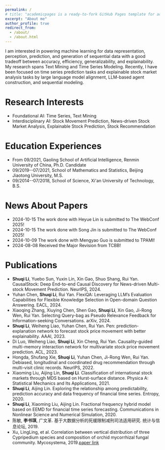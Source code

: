 ```yaml
---
permalink: /
# title: "academicpages is a ready-to-fork GitHub Pages template for academic personal websites"
excerpt: "About me"
author_profile: true
redirect_from: 
  - /about/
  - /about.html
---
```



I am interested in powering machine learning for data representation, perception, prediction, and generation of sequential data with a good tradeoff between accuracy, efficiency, generalizability, and explainability. My research spans Text Mining and Time Series Modeling. Recently, I have been focused on time series prediction tasks and explainable stock market analysis tasks by large language model alignment, LLM-based agent construction, and sequential modeling.

Research Interests
=====
* Foundational AI: Time Series, Text Mining
* Interdisciplinary AI: Stock Movement Prediction, News-driven Stock Market Analysis, Explainable Stock Prediction, Stock Recommendation

Education Experiences
======
* From 09/2021, Gaoling School of Artificial Intelligence, Renmin University of China, Ph.D. Candidate
* 09/2019--07/2021, School of Mathematics and Statistics, Beijing Jiaotong University, M.S.
* 09/2014--07/2018, School of Science, Xi'an University of Technology, B.S.

News About Papers
======
* 2024-10-15 The work done with Heyue Lin is submitted to The WebConf 2025!  
* 2024-10-15 The work done with Song Jin is submitted to The WebConf 2025!  
* 2024-10-09 The work done with Mengyao Guo is submitted to TPAMI!  
* 2024-08-08 Received the  Major Revision from TCBB!

Publications
======

* **Shuqi Li**, Yuebo Sun, Yuxin Lin, Xin Gao, Shuo Shang, Rui Yan. CausalStock: Deep End-to-end Causal Discovery for News-driven Multi-stock Movement Prediction. NeurIPS, 2024.  
* Yuhan Chen, **Shuqi Li**, Rui Yan. FlexiQA: Leveraging LLM’s Evaluation Capabilities for Flexible Knowledge Selection in Open-domain Question Answering. EACL, 2024.  
* Xiaoqing Zhang, Xiuying Chen, Shen Gao, **Shuqi Li**, Xin Gao, Ji-Rong Wen, Rui Yan. Selecting Query-bag as Pseudo Relevance Feedback for Information-seeking Conversations. arXiv, 2024.  
* **Shuqi Li**, Weiheng Liao, Yuhan Chen, Rui Yan. Pen: prediction-explanation network to forecast stock price movement with better explainability. AAAI, 2023.  
* Di Luo, Weiheng Liao, **Shuqi Li**, Xin Cheng, Rui Yan. Causality-guided multi-memory interaction network for multivariate stock price movement prediction. ACL, 2023.  
* Hongda, Shufang Xie, **Shuqi Li**, Yuhan Chen, Ji-Rong Wen, Rui Yan. Debiased, longitudinal and coordinated drug recommendation through multi-visit clinic records. NeurIPS, 2022.  
* Xiaoming Liu, Aijing Lin, **Shuqi Li**. Classification of international stock markets through MDS based on Hurst-surface distance. Physica A: Statistical Mechanics and Its Applications, 2021.  
* **Shuqi Li**, Aijing Lin. Exploring the relationship among predictability, prediction accuracy and data frequency of financial time series. Entropy, 2020.  
* **Shuqi Li**, Xiaoming Liu, Aijing Lin. Fractional frequency hybrid model based on EEMD for financial time series forecasting. Communications in Nonlinear Science and Numerical Simulation, 2020.  
* 陈敏, **李书琪**, 广文革. 基于大数据分析的死缓限制减刑司法适用研究. 统计与信息论坛, 2019.  
* Xu, LingLing, et al. Correlation between vertical distribution of three Cypripedium species and composition of orchid mycorrhizal fungal community. Mycosystema, 2019.[paper link](https://www.cabidigitallibrary.org/doi/full/10.5555/20193338574)

  

<!-- This is the front page of a website that is powered by the [academicpages template](https://github.com/academicpages/academicpages.github.io) and hosted on GitHub pages. [GitHub pages](https://pages.github.com) is a free service in which websites are built and hosted from code and data stored in a GitHub repository, automatically updating when a new commit is made to the respository. This template was forked from the [Minimal Mistakes Jekyll Theme](https://mmistakes.github.io/minimal-mistakes/) created by Michael Rose, and then extended to support the kinds of content that academics have: publications, talks, teaching, a portfolio, blog posts, and a dynamically-generated CV. You can fork [this repository](https://github.com/academicpages/academicpages.github.io) right now, modify the configuration and markdown files, add your own PDFs and other content, and have your own site for free, with no ads! An older version of this template powers my own personal website at [stuartgeiger.com](http://stuartgeiger.com), which uses [this Github repository](https://github.com/staeiou/staeiou.github.io). -->

<!-- A data-driven personal website
======
Like many other Jekyll-based GitHub Pages templates, academicpages makes you separate the website's content from its form. The content & metadata of your website are in structured markdown files, while various other files constitute the theme, specifying how to transform that content & metadata into HTML pages. You keep these various markdown (.md), YAML (.yml), HTML, and CSS files in a public GitHub repository. Each time you commit and push an update to the repository, the [GitHub pages](https://pages.github.com/) service creates static HTML pages based on these files, which are hosted on GitHub's servers free of charge.

Many of the features of dynamic content management systems (like Wordpress) can be achieved in this fashion, using a fraction of the computational resources and with far less vulnerability to hacking and DDoSing. You can also modify the theme to your heart's content without touching the content of your site. If you get to a point where you've broken something in Jekyll/HTML/CSS beyond repair, your markdown files describing your talks, publications, etc. are safe. You can rollback the changes or even delete the repository and start over -- just be sure to save the markdown files! Finally, you can also write scripts that process the structured data on the site, such as [this one](https://github.com/academicpages/academicpages.github.io/blob/master/talkmap.ipynb) that analyzes metadata in pages about talks to display [a map of every location you've given a talk](https://academicpages.github.io/talkmap.html).

Getting started
======
1. Register a GitHub account if you don't have one and confirm your e-mail (required!)
1. Fork [this repository](https://github.com/academicpages/academicpages.github.io) by clicking the "fork" button in the top right. 
1. Go to the repository's settings (rightmost item in the tabs that start with "Code", should be below "Unwatch"). Rename the repository "[your GitHub username].github.io", which will also be your website's URL.
1. Set site-wide configuration and create content & metadata (see below -- also see [this set of diffs](http://archive.is/3TPas) showing what files were changed to set up [an example site](https://getorg-testacct.github.io) for a user with the username "getorg-testacct")
1. Upload any files (like PDFs, .zip files, etc.) to the files/ directory. They will appear at https://[your GitHub username].github.io/files/example.pdf.  
1. Check status by going to the repository settings, in the "GitHub pages" section

Site-wide configuration
------
The main configuration file for the site is in the base directory in [_config.yml](https://github.com/academicpages/academicpages.github.io/blob/master/_config.yml), which defines the content in the sidebars and other site-wide features. You will need to replace the default variables with ones about yourself and your site's github repository. The configuration file for the top menu is in [_data/navigation.yml](https://github.com/academicpages/academicpages.github.io/blob/master/_data/navigation.yml). For example, if you don't have a portfolio or blog posts, you can remove those items from that navigation.yml file to remove them from the header. 

Create content & metadata
------
For site content, there is one markdown file for each type of content, which are stored in directories like _publications, _talks, _posts, _teaching, or _pages. For example, each talk is a markdown file in the [_talks directory](https://github.com/academicpages/academicpages.github.io/tree/master/_talks). At the top of each markdown file is structured data in YAML about the talk, which the theme will parse to do lots of cool stuff. The same structured data about a talk is used to generate the list of talks on the [Talks page](https://academicpages.github.io/talks), each [individual page](https://academicpages.github.io/talks/2012-03-01-talk-1) for specific talks, the talks section for the [CV page](https://academicpages.github.io/cv), and the [map of places you've given a talk](https://academicpages.github.io/talkmap.html) (if you run this [python file](https://github.com/academicpages/academicpages.github.io/blob/master/talkmap.py) or [Jupyter notebook](https://github.com/academicpages/academicpages.github.io/blob/master/talkmap.ipynb), which creates the HTML for the map based on the contents of the _talks directory).

**Markdown generator**

I have also created [a set of Jupyter notebooks](https://github.com/academicpages/academicpages.github.io/tree/master/markdown_generator
) that converts a CSV containing structured data about talks or presentations into individual markdown files that will be properly formatted for the academicpages template. The sample CSVs in that directory are the ones I used to create my own personal website at stuartgeiger.com. My usual workflow is that I keep a spreadsheet of my publications and talks, then run the code in these notebooks to generate the markdown files, then commit and push them to the GitHub repository.

How to edit your site's GitHub repository
------
Many people use a git client to create files on their local computer and then push them to GitHub's servers. If you are not familiar with git, you can directly edit these configuration and markdown files directly in the github.com interface. Navigate to a file (like [this one](https://github.com/academicpages/academicpages.github.io/blob/master/_talks/2012-03-01-talk-1.md) and click the pencil icon in the top right of the content preview (to the right of the "Raw | Blame | History" buttons). You can delete a file by clicking the trashcan icon to the right of the pencil icon. You can also create new files or upload files by navigating to a directory and clicking the "Create new file" or "Upload files" buttons. 

Example: editing a markdown file for a talk
![Editing a markdown file for a talk](/images/editing-talk.png)

For more info
------
More info about configuring academicpages can be found in [the guide](https://academicpages.github.io/markdown/). The [guides for the Minimal Mistakes theme](https://mmistakes.github.io/minimal-mistakes/docs/configuration/) (which this theme was forked from) might also be helpful. -->
